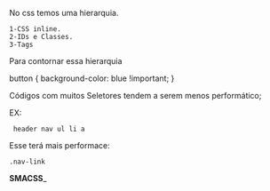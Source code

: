 No css temos uma hierarquia.

    1-CSS inline.
    2-IDs e Classes.
    3-Tags

Para contornar essa hierarquia

  button {
            background-color: blue !important;
        }

Códigos com muitos Seletores tendem a serem menos performático;

EX:

     header nav ul li a 

Esse terá mais performace:

    .nav-link 

______________SMACSS_______________
